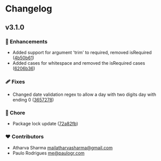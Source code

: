 # Changelog


## v3.1.0


### 🚀 Enhancements

- Added support for argument 'trim' to required, removed isRequired ([4b50b61](https://github.com/RmannJbsRepos/vue3-formulate/commit/4b50b61))
- Added cases for whitespace and removed the isRequired cases ([6206b36](https://github.com/RmannJbsRepos/vue3-formulate/commit/6206b36))

### 🩹 Fixes

- Changed date validation regex to allow a day with two digits day with ending 0 ([3657278](https://github.com/RmannJbsRepos/vue3-formulate/commit/3657278))

### 🏡 Chore

- Package lock update ([72a82fb](https://github.com/RmannJbsRepos/vue3-formulate/commit/72a82fb))

### ❤️ Contributors

- Atharva Sharma <mailatharvasharma@gmail.com>
- Paulo Rodrigues <me@paulogr.com>

